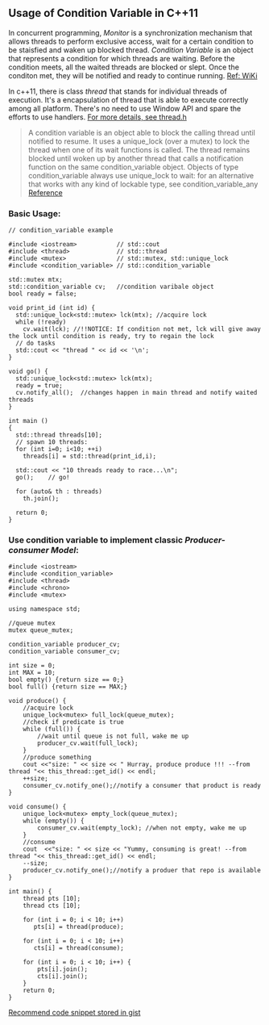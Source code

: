 ## Usage of Condition Variable in C++11
In concurrent programming, *Monitor* is a synchronization mechanism that allows threads to perform exclusive access, wait for a certain condition to be staisfied and waken up blocked thread. *Condition Variable* is an object that represents a condition for which threads are waiting. Before the condition meets, all the waited threads are blocked or slept. Once the conditon met, they will be notified and ready to continue running.
[Ref: WiKi](https://en.wikipedia.org/wiki/Monitor_(synchronization)#Condition_variables)

In c++11, there is class *thread* that stands for individual threads of execution. It's a encapsulation of thread that is able to execute correctly among all platform. There's no need to use Window API and spare the efforts to use handlers. [For more details, see thread.h](http://www.cplusplus.com/reference/thread/thread/)

> A condition variable is an object able to block the calling thread until notified to resume.
It uses a unique_lock (over a mutex) to lock the thread when one of its wait functions is called. The thread remains blocked until woken up by another thread that calls a notification function on the same condition_variable object.
Objects of type condition_variable always use unique_lock<mutex> to wait: for an alternative that works with any kind of lockable type, see condition_variable_any
[Reference](http://www.cplusplus.com/reference/condition_variable/condition_variable/)

### Basic Usage:

    // condition_variable example

    #include <iostream>           // std::cout
    #include <thread>             // std::thread
    #include <mutex>              // std::mutex, std::unique_lock
    #include <condition_variable> // std::condition_variable

    std::mutex mtx;
    std::condition_variable cv;   //condition varibale object
    bool ready = false;

    void print_id (int id) {
      std::unique_lock<std::mutex> lck(mtx); //acquire lock
      while (!ready) 
        cv.wait(lck); //!!NOTICE: If condition not met, lck will give away the lock until condition is ready, try to regain the lock 
      // do tasks
      std::cout << "thread " << id << '\n';
    }

    void go() {
      std::unique_lock<std::mutex> lck(mtx);
      ready = true;
      cv.notify_all();  //changes happen in main thread and notify waited threads
    }

    int main ()
    {
      std::thread threads[10];
      // spawn 10 threads:
      for (int i=0; i<10; ++i)
        threads[i] = std::thread(print_id,i);

      std::cout << "10 threads ready to race...\n";
      go();    // go!

      for (auto& th : threads)
        th.join();

      return 0;
    }

### Use condition variable to implement classic *Producer-consumer Model*:

    
    #include <iostream>
    #include <condition_variable>
    #include <thread>
    #include <chrono>
    #include <mutex>

    using namespace std;

    //queue mutex
    mutex queue_mutex;

    condition_variable producer_cv;
    condition_variable consumer_cv;

    int size = 0;
    int MAX = 10;
    bool empty() {return size == 0;}
    bool full() {return size == MAX;}

    void produce() {
        //acquire lock
        unique_lock<mutex> full_lock(queue_mutex);
        //check if predicate is true
        while (full()) {
            //wait until queue is not full, wake me up
            producer_cv.wait(full_lock); 
        }
        //produce something
        cout <<"size: " << size << " Hurray, produce produce !!! --from thread "<< this_thread::get_id() << endl;
        ++size;
        consumer_cv.notify_one();//notify a consumer that product is ready 
    }

    void consume() {    
        unique_lock<mutex> empty_lock(queue_mutex);
        while (empty()) {
            consumer_cv.wait(empty_lock); //when not empty, wake me up
        }
        //consume
        cout  <<"size: " << size << "Yummy, consuming is great! --from thread "<< this_thread::get_id() << endl;
        --size;
        producer_cv.notify_one();//notify a produer that repo is available 
    }

    int main() {
        thread pts [10];
        thread cts [10];

        for (int i = 0; i < 10; i++) 
           pts[i] = thread(produce);

        for (int i = 0; i < 10; i++)
           cts[i] = thread(consume);

        for (int i = 0; i < 10; i++) {
            pts[i].join();
            cts[i].join();
        } 
        return 0;
    }

[Recommend code snippet stored in gist](https://gist.github.com/Emilio66)
